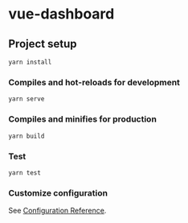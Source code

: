 # vue-dashboard

## Project setup
```
yarn install
```

### Compiles and hot-reloads for development
```
yarn serve
```

### Compiles and minifies for production
```
yarn build
```

### Test
```
yarn test
```

### Customize configuration
See [Configuration Reference](https://cli.vuejs.org/config/).
